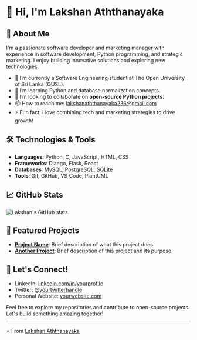 # 👋 Hi, I'm Lakshan Aththanayaka

## 🌟 About Me

I'm a passionate software developer and marketing manager with experience in software development, Python programming, and strategic marketing. I enjoy building innovative solutions and exploring new technologies.

- 🔭 I’m currently a Software Engineering student at The Open University of Sri Lanka (OUSL).
- 🌱 I’m learning Python and database normalization concepts.
- 👯 I’m looking to collaborate on **open-source Python projects**.
- 📫 How to reach me: [lakshanaththanayaka236@gmail.com](mailto:lakshanaththanayaka236@gmail.com)
- ⚡ Fun fact: I love combining tech and marketing strategies to drive growth!

## 🛠️ Technologies & Tools

- **Languages**: Python, C, JavaScript, HTML, CSS
- **Frameworks**: Django, Flask, React
- **Databases**: MySQL, PostgreSQL, SQLite
- **Tools**: Git, GitHub, VS Code, PlantUML

## 📈 GitHub Stats

![Lakshan's GitHub stats](https://github-readme-stats.vercel.app/api?username=yourusername&show_icons=true&theme=radical)

## 🚀 Featured Projects

- **[Project Name](#)**: Brief description of what this project does.
- **[Another Project](#)**: Brief description of this project and its purpose.

## 💬 Let's Connect!

- LinkedIn: [linkedin.com/in/yourprofile](https://www.linkedin.com/in/lakshan-aththanayaka-6a0a242b9/)
- Twitter: [@yourtwitterhandle](https://twitter.com/yourtwitterhandle)
- Personal Website: [yourwebsite.com](https://yourwebsite.com)

Feel free to explore my repositories and contribute to open-source projects. Let's build something amazing together!

---

⭐️ From [Lakshan Aththanayaka](https://github.com/Lakshan236)

